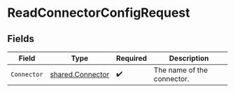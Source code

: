# ReadConnectorConfigRequest


## Fields

| Field                                                | Type                                                 | Required                                             | Description                                          |
| ---------------------------------------------------- | ---------------------------------------------------- | ---------------------------------------------------- | ---------------------------------------------------- |
| `Connector`                                          | [shared.Connector](../../models/shared/connector.md) | :heavy_check_mark:                                   | The name of the connector.                           |